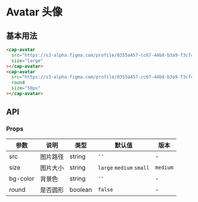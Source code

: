 # Avatar 头像

## 基本用法 

```html
<cap-avatar
  src="https://s3-alpha.figma.com/profile/0355a457-cc67-44b8-b3a9-f3cfc12916fa"
  size="large"
></cap-avatar>
<cap-avatar
  src="https://s3-alpha.figma.com/profile/0355a457-cc67-44b8-b3a9-f3cfc12916fa"
  round
  size="50px"
></cap-avatar>
```

## API

### Props 


|  参数   | 说明  | 类型 | 默认值 | 版本
|  ----  | ----  | ---- | ---- | -
| src | 图片路径 | string | `''` | -
| size | 图片大小 | string | `large` `medium` `small`  | `medium` | -
| bg-color | 背景色 | string | `''` | -
| round | 是否圆形 | boolean | `false` | -
